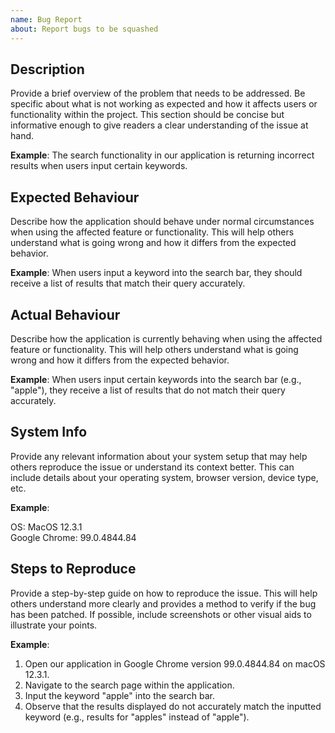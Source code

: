 ```yaml
---
name: Bug Report
about: Report bugs to be squashed
---
```


## Description
Provide a brief overview of the problem that needs to be addressed. Be specific about what is not working as expected and how it affects users or functionality within the project. This section should be concise but informative enough to give readers a clear understanding of the issue at hand.

**Example**:
The search functionality in our application is returning incorrect results when users input certain keywords.

## Expected Behaviour
Describe how the application should behave under normal circumstances when using the affected feature or functionality. This will help others understand what is going wrong and how it differs from the expected behavior.

**Example**:
When users input a keyword into the search bar, they should receive a list of results that match their query accurately.

## Actual Behaviour
Describe how the application is currently behaving when using the affected feature or functionality. This will help others understand what is going wrong and how it differs from the expected behavior.

**Example**:
When users input certain keywords into the search bar (e.g., "apple"), they receive a list of results that do not match their query accurately.

## System Info
Provide any relevant information about your system setup that may help others reproduce the issue or understand its context better. This can include details about your operating system, browser version, device type, etc.

**Example**:

OS: MacOS 12.3.1 <br>
Google Chrome: 99.0.4844.84

## Steps to Reproduce
Provide a step-by-step guide on how to reproduce the issue. This will help others understand more clearly and provides a method to verify if the bug has been patched. If possible, include screenshots or other visual aids to illustrate your points.

**Example**:
1. Open our application in Google Chrome version 99.0.4844.84 on macOS 12.3.1.
2. Navigate to the search page within the application.
3. Input the keyword "apple" into the search bar.
4. Observe that the results displayed do not accurately match the inputted keyword (e.g., results for "apples" instead of "apple").
